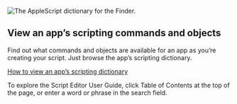 ![The AppleScript dictionary for the Finder.](https://help.apple.com/assets/67DB7E842551EA97CB00BED5/67DB7E8502C5F38AAF0D7DC6/en_US/bb20c8e876ce6728415b939d7de93e04.png)

## View an app’s scripting commands and objects

Find out what commands and objects are available for an app as you’re creating your script. Just browse the app’s scripting dictionary.

[How to view an app’s scripting dictionary](https://support.apple.com/guide/script-editor/view-an-apps-scripting-dictionary-scpedt1126/2.11/mac/26)

To explore the Script Editor User Guide, click Table of Contents at the top of the page, or enter a word or phrase in the search field.
